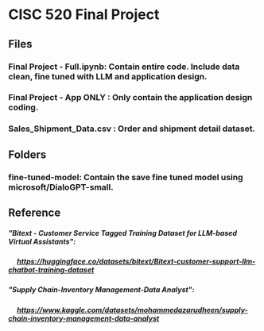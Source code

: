 # CISC 520 Final Project
## Files
### Final Project - Full.ipynb: Contain entire code. Include data clean, fine tuned with LLM and application design.
### Final Project - App ONLY : Only contain the application design coding.
### Sales_Shipment_Data.csv : Order and shipment detail dataset.
## Folders
### fine-tuned-model: Contain the save fine tuned model using microsoft/DialoGPT-small.

## Reference
##### "Bitext - Customer Service Tagged Training Dataset for LLM-based Virtual Assistants":
##### &emsp; https://huggingface.co/datasets/bitext/Bitext-customer-support-llm-chatbot-training-dataset
##### "Supply Chain-Inventory Management-Data Analyst":
##### &emsp; https://www.kaggle.com/datasets/mohammedazarudheen/supply-chain-inventory-management-data-analyst


